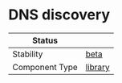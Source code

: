 <!---
Licensed to the Apache Software Foundation (ASF) under one or more contributor license agreements. See the NOTICE
file distributed with this work for additional information regarding copyright ownership. The ASF licenses this file
to You under the Apache License, Version 2.0 (the "License"); you may not use this file except in compliance with the
License. You may obtain a copy of the License at
 *
http://www.apache.org/licenses/LICENSE-2.0
 *
Unless required by applicable law or agreed to in writing, software distributed under the License is distributed on
an "AS IS" BASIS, WITHOUT WARRANTIES OR CONDITIONS OF ANY KIND, either express or implied. See the License for the
specific language governing permissions and limitations under the License.
 --->
# DNS discovery

| Status         |           |
|----------------|-----------|
| Stability      | [beta]    |
| Component Type | [library] |

[beta]:https://github.com/tmio/tuweni/tree/main/docs/index.md#beta
[library]:https://github.com/tmio/tuweni/tree/main/docs/index.md#library